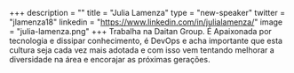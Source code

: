 +++
description = ""
title = "Julia Lamenza"
type = "new-speaker"
twitter = "jlamenza18"
linkedin = "https://www.linkedin.com/in/julialamenza/"
image = "julia-lamenza.png"
+++
Trabalha na Daitan Group. É Apaixonada por tecnologia e dissipar conhecimento, é DevOps e acha importante que esta cultura seja cada vez mais adotada e com isso vem tentando melhorar a diversidade na área e encorajar as próximas gerações.